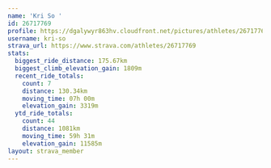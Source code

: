 ```yaml
---
name: 'Kri So '
id: 26717769
profile: https://dgalywyr863hv.cloudfront.net/pictures/athletes/26717769/7761026/14/large.jpg
username: kri-so
strava_url: https://www.strava.com/athletes/26717769
stats:
  biggest_ride_distance: 175.67km
  biggest_climb_elevation_gain: 1809m
  recent_ride_totals:
    count: 7
    distance: 130.34km
    moving_time: 07h 00m
    elevation_gain: 3319m
  ytd_ride_totals:
    count: 44
    distance: 1081km
    moving_time: 59h 31m
    elevation_gain: 11585m
layout: strava_member
--- 
```

